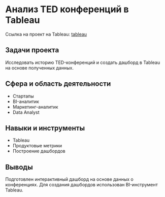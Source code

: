 # Анализ TED конференций в Tableau

Ссылка на проект на Tableau:
[tableau](https://public.tableau.com/app/profile/tsimafei.lukashevich/viz/TED_analysis_17227241433640/TED)

## Задачи проекта
Исследовать историю TED-конференций и создать дашборд в Tableau на основе полученных данных.

## Сфера и область деятельности
- Стартапы
- BI-аналитик
- Маркетинг-аналитик
- Data Analyst

## Навыки и инструменты
- Tableau
- Продуктовые метрики
- Построение дашбордов

## Выводы
Подготовлен интерактивный дашборд на основе данных о конференциях. Для создания дашбордов использован BI-инструмент Tableau.
